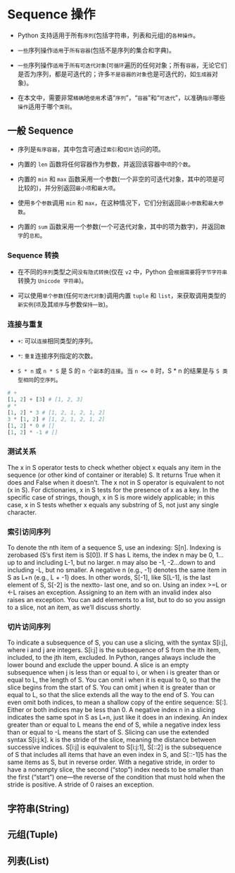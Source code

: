 # Sequence 操作

* Python 支持适用于所有`序列`(包括字符串，列表和元组)的`各种操作`。

* `一些`序列操作`适用`于`所有容器`(包括不是序列的集合和字典)。

* `一些`序列操作`适用`于`所有可迭代对象`(`可循环`遍历的任何对象；所有`容器`，无论它们是否为序列，都是可迭代的；许多`不是容器的对象`也是可迭代的，如`生成器`对象)。

* 在本文中，需要非常`精确`地`使用`术语“`序列`”，“`容器`”和“`可迭代`”，以准确`指示`哪些`操作`适用于哪个`类别`。

## 一般 Sequence

* 序列是`有序容器`，其中包含可通过`索引`和`切片`访问的项。

* 内置的 `len` 函数将任何容器作为参数，并返回该容器中`项`的`个数`。

* 内置的 `min` 和 `max` 函数采用一个参数(一个非空的可迭代对象，其中的项是可比较的)，并分别返回`最小项`和`最大项`。

* 使用`多`个`参数`调用 `min` 和 `max`，在这种情况下，它们分别返回`最小参数`和`最大参数`。

* 内置的 `sum` 函数采用一个参数(一个可迭代对象，其中的项为数字)，并返回`数字`的`总和`。

### Sequence 转换

* 在不同的`序列`类型之间`没有隐式转换`(仅在 `v2` 中，Python 会`根据需要`将`字节字符串`转换为 `Unicode 字符串`)。

* 可以使用`单个参数`(任何`可迭代对象`)调用内置 `tuple` 和 `list`，来获取调用类型的`新实例`(`项`及其`顺序`与参数`保持一致`)。

### 连接与重复

* `+`: 可以`连接`相同类型的序列。

* `*`: `重复`连接序列指定的次数。

* `S * n` 或 `n * S` 是 S 的 `n 个副本`的`连接`。当 `n <= 0` 时，S * n 的结果是与 `S 类型相同`的`空序列`。

```python
# +
[1, 2] + [3] # [1, 2, 3]
# *
[1, 2] * 3 # [1, 2, 1, 2, 1, 2]
3 * [1, 2] # [1, 2, 1, 2, 1, 2]
[1, 2] * 0 # []
[1, 2] * -1 # []
```

### 测试关系

The x in S operator tests to check whether object x equals any item in the sequence (or other kind of container or iterable) S. It returns True when it does and False when it doesn’t. The x not in S operator is equivalent to not (x in S). For dictionaries, x in S tests for the presence of x as a key. In the specific case of strings, though, x in S is more widely applicable; in this case, x in S tests whether x equals any substring of S, not just any single character.

### 索引访问序列

To denote the nth item of a sequence S, use an indexing: S[n]. Indexing is zerobased (S’s first item is S[0]). If S has L items, the index n may be 0, 1…up to and including L-1, but no larger. n may also be -1, -2…down to and including -L, but no smaller. A negative n (e.g., -1) denotes the same item in S as L+n (e.g., L + -1) does. In other words, S[-1], like S[L-1], is the last element of S, S[-2] is the nextto- last one, and so on.
Using an index >=L or <-L raises an exception. Assigning to an item with an invalid index also raises an exception. You can add elements to a list, but to do so you assign to a slice, not an item, as we’ll discuss shortly.

### 切片访问序列

To indicate a subsequence of S, you can use a slicing, with the syntax S[i:j], where i and j are integers. S[i:j] is the subsequence of S from the ith item, included, to the jth item, excluded. In Python, ranges always include the lower bound and exclude the upper bound. A slice is an empty subsequence when j is less than or equal to i, or when i is greater than or equal to L, the length of S. You can omit i when it is equal to 0, so that the slice begins from the start of S. You can omit j when it is greater than or equal to L, so that the slice extends all the way to the end of S. You can even omit both indices, to mean a shallow copy of the entire sequence: S[:]. Either or both indices may be less than 0.
A negative index n in a slicing indicates the same spot in S as L+n, just like it does in an indexing. An index greater than or equal to L means the end of S, while a negative index less than or equal to -L means the start of S. Slicing can use the extended syntax S[i:j:k]. k is the stride of the slice, meaning the distance between successive indices. S[i:j] is equivalent to S[i:j:1], S[::2] is the subsequence of S that includes all items that have an even index in S, and S[::-1]5 has the same items as S, but in reverse order. With a negative stride, in order to have a nonempty slice, the second (“stop”) index needs to be smaller than the first (“start”) one—the reverse of the condition that must hold when the stride is positive. A stride of 0 raises an exception.

## 字符串(String)

## 元组(Tuple)

## 列表(List)
